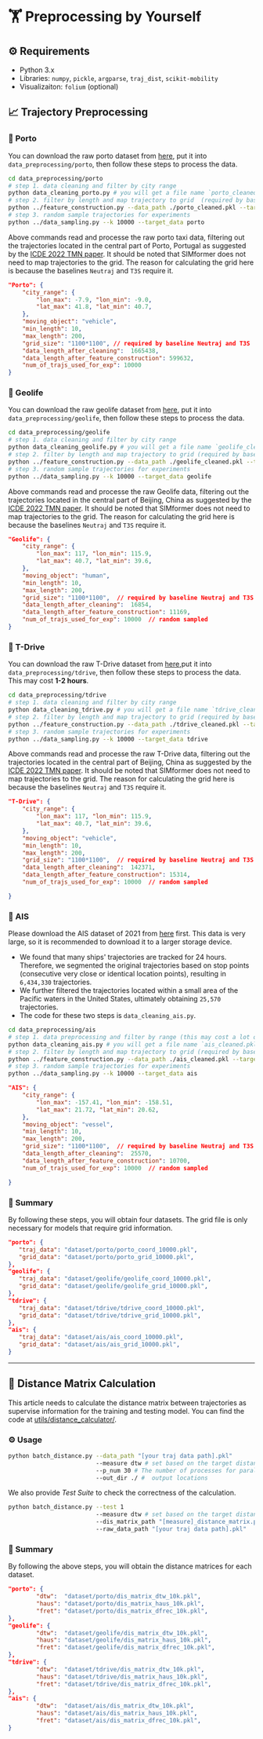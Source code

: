 # 🏋️ Preprocessing by Yourself

## ⚙️ Requirements
- Python 3.x
- Libraries: `numpy`, `pickle`, `argparse`, `traj_dist`, `scikit-mobility`
- Visualizaiton: `folium` (optional)

## 📈 Trajectory Preprocessing
###  🚕  Porto
You can download the raw porto dataset from [here](https://www.kaggle.com/c/pkdd-15-predict-taxi-service-trajectory-i/data), put it into `data_preprocessing/porto`, then follow these steps to process the data.

```bash
cd data_preprocessing/porto
# step 1. data cleaning and filter by city range 
python data_cleaning_porto.py # you will get a file name `porto_cleaned.pkl`
# step 2. filter by length and map trajectory to grid  (required by baseline Neutraj and T3S)
python ../feature_construction.py --data_path ./porto_cleaned.pkl --target_data porto
# step 3. random sample trajectories for experiments 
python ../data_sampling.py --k 10000 --target_data porto
```

Above commands read and processe the raw porto taxi data, filtering out the trajectories located in the central part of Porto, Portugal as suggested by the [ICDE 2022 TMN paper](https://ieeexplore.ieee.org/abstract/document/9835456). It should be noted that SIMformer does not need to map trajectories to the grid. The reason for calculating the grid here is because the baselines ``Neutraj`` and ``T3S`` require it.

```json
"Porto": {
    "city_range": {
        "lon_max": -7.9, "lon_min": -9.0,
        "lat_max": 41.8, "lat_min": 40.7, 
    },
    "moving_object": "vehicle",
    "min_length": 10, 
    "max_length": 200,
    "grid_size": "1100*1100", // required by baseline Neutraj and T3S
    "data_length_after_cleaning":  1665438,
    "data_length_after_feature_construction": 599632,
    "num_of_trajs_used_for_exp": 10000
}
```

### 🏃 Geolife
You can download the raw geolife dataset from [here](https://www.microsoft.com/en-us/download/details.aspx?id=52367), put it into `data_preprocessing/geolife`, then follow these steps to process the data.

```bash
cd data_preprocessing/geolife
# step 1. data cleaning and filter by city range 
python data_cleaning_geolife.py # you will get a file name `geolife_cleaned.pkl`
# step 2. filter by length and map trajectory to grid (required by baseline Neutraj and T3S)
python ../feature_construction.py --data_path ./geolife_cleaned.pkl --target_data  geolife
# step 3. random sample trajectories for experiments 
python ../data_sampling.py --k 10000 --target_data geolife
```

Above commands read and processe the raw Geolife data, filtering out the trajectories located in the central part of Beijing, China as suggested by the [ICDE 2022 TMN paper](https://ieeexplore.ieee.org/abstract/document/9835456). It should be noted that SIMformer does not need to map trajectories to the grid. The reason for calculating the grid here is because the baselines ``Neutraj`` and ``T3S`` require it.

```json
"Geolife": {
    "city_range": {  
        "lon_max": 117, "lon_min": 115.9,
        "lat_max": 40.7, "lat_min": 39.6, 
    },
    "moving_object": "human",
    "min_length": 10, 
    "max_length": 200,
    "grid_size": "1100*1100",  // required by baseline Neutraj and T3S
    "data_length_after_cleaning":  16854,
    "data_length_after_feature_construction": 11169,
    "num_of_trajs_used_for_exp": 10000  // random sampled 
}
```

### 🚕 T-Drive 
You can download the raw T-Drive dataset from [here](https://www.kaggle.com/datasets/arashnic/tdriver),put it into `data_preprocessing/tdrive`, then follow these steps to process the data.
This may cost **1-2 hours**. 
```bash
cd data_preprocessing/tdrive
# step 1. data cleaning and filter by city range 
python data_cleaning_tdrive.py # you will get a file name `tdrive_cleaned.pkl`
# step 2. filter by length and map trajectory to grid (required by baseline Neutraj and T3S)
python ../feature_construction.py --data_path ./tdrive_cleaned.pkl --target_data tdrive
# step 3. random sample trajectories for experiments 
python ../data_sampling.py --k 10000 --target_data tdrive
```

Above commands read and processe the raw T-Drive data, filtering out the trajectories located in the central part of Beijing, China as suggested by the [ICDE 2022 TMN paper](https://ieeexplore.ieee.org/abstract/document/9835456). It should be noted that SIMformer does not need to map trajectories to the grid. The reason for calculating the grid here is because the baselines ``Neutraj`` and ``T3S`` require it.

```json
"T-Drive": {
    "city_range": {  
        "lon_max": 117, "lon_min": 115.9,
        "lat_max": 40.7, "lat_min": 39.6, 
    },
    "moving_object": "vehicle",
    "min_length": 10, 
    "max_length": 200,
    "grid_size": "1100*1100",  // required by baseline Neutraj and T3S
    "data_length_after_cleaning":  142371,
    "data_length_after_feature_construction": 15314,
    "num_of_trajs_used_for_exp": 10000  // random sampled 

}
```

### 🚢 AIS 
Please download the AIS dataset of 2021 from [here](https://coast.noaa.gov/htdata/CMSP/AISDataHandler/2021/index.html) first. This data is very large, so it is recommended to download it to a larger storage device. 

- We found that many ships' trajectories are tracked for 24 hours. Therefore, we segmented the original trajectories based on stop points (consecutive very close or identical location points), resulting in `6,434,330` trajectories.
- We further filtered the trajectories located within a small area of the Pacific waters in the United States, ultimately obtaining `25,570` trajectories.
- The code for these two steps is `data_cleaning_ais.py`.

```bash
cd data_preprocessing/ais
# step 1. data preprocessing and filter by range (this may cost a lot of time)
python data_cleaning_ais.py # you will get a file name `ais_cleaned.pkl`
# step 2. filter by length and map trajectory to grid (required by baseline Neutraj and T3S)
python ../feature_construction.py --data_path ./ais_cleaned.pkl --target_data ais
# step 3. random sample trajectories for experiments 
python ../data_sampling.py --k 10000 --target_data ais
```

```json
"AIS": {
    "city_range": {  
        "lon_max": -157.41, "lon_min": -158.51,
        "lat_max": 21.72, "lat_min": 20.62, 
    },
    "moving_object": "vessel",
    "min_length": 10, 
    "max_length": 200,
    "grid_size": "1100*1100",  // required by baseline Neutraj and T3S
    "data_length_after_cleaning":  25570,
    "data_length_after_feature_construction": 10700,
    "num_of_trajs_used_for_exp": 10000  // random sampled 

}
```

### 📝 Summary 
By following these steps, you will obtain four datasets. The grid file is only necessary for models that require grid information.

```json 
"porto": {
   "traj_data": "dataset/porto/porto_coord_10000.pkl",
   "grid_data": "dataset/porto/porto_grid_10000.pkl",
}, 
"geolife": {
   "traj_data": "dataset/geolife/geolife_coord_10000.pkl",
   "grid_data": "dataset/geolife/geolife_grid_10000.pkl",
},
"tdrive": {
   "traj_data": "dataset/tdrive/tdrive_coord_10000.pkl",
   "grid_data": "dataset/tdrive/tdrive_grid_10000.pkl",
},
"ais": {
   "traj_data": "dataset/ais/ais_coord_10000.pkl",
   "grid_data": "dataset/ais/ais_grid_10000.pkl",
}
```

---- 
## 🧮 Distance Matrix Calculation 

This article needs to calculate the distance matrix between trajectories as supervise information for the training and testing model. You can find the code at [utils/distance_calculator/](../../utils/distance_calculator/).

### ⚙️ Usage

```bash
python batch_distance.py --data_path "[your traj data path].pkl"  
                         --measure dtw # set based on the target distance measure 
                         --p_num 30 # The number of processes for parallel computing, used to accelerate calculations.  
                         --out_dir ./ #  output locations 
```

We also provide *Test Suite* to check the correctness of the calculation.

```bash
python batch_distance.py --test 1 
                         --measure dtw # set based on the target distance measure 
                         --dis_matrix_path "[measure]_distance_matrix.pkl" # The distance matrix calculated in last step.
                         --raw_data_path "[your traj data path].pkl"  
```


### 📝 Summary 
By following the above steps, you will obtain the distance matrices for each dataset. 

```json
"porto": {
        "dtw":  "dataset/porto/dis_matrix_dtw_10k.pkl",
        "haus": "dataset/porto/dis_matrix_haus_10k.pkl",
        "fret": "dataset/porto/dis_matrix_dfrec_10k.pkl",
},
"geolife": {
        "dtw":  "dataset/geolife/dis_matrix_dtw_10k.pkl",
        "haus": "dataset/geolife/dis_matrix_haus_10k.pkl",
        "fret": "dataset/geolife/dis_matrix_dfrec_10k.pkl",
},
"tdrive": {
        "dtw":  "dataset/tdrive/dis_matrix_dtw_10k.pkl",
        "haus": "dataset/tdrive/dis_matrix_haus_10k.pkl",
        "fret": "dataset/tdrive/dis_matrix_dfrec_10k.pkl",
},
"ais": {
        "dtw":  "dataset/ais/dis_matrix_dtw_10k.pkl",
        "haus": "dataset/ais/dis_matrix_haus_10k.pkl",
        "fret": "dataset/ais/dis_matrix_dfrec_10k.pkl",
}
```
